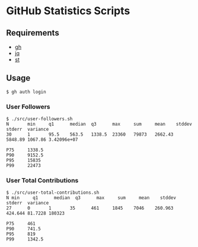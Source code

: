 # GitHub Statistics Scripts

## Requirements
- [gh](https://github.com/cli/cli)
- [jq](https://stedolan.github.io/jq)
- [st](https://github.com/nferraz/st)

## Usage

```
$ gh auth login
```

### User Followers

```
$ ./src/user-followers.sh
N       min     q1      median  q3      max     sum     mean    stddev  stderr  variance
30      1       95.5    563.5   1338.5  23360   79873   2662.43 5848.89 1067.86 3.42096e+07

P75     1338.5
P90     9152.5
P95     15835
P99     22473
```

### User Total Contributions

```
$ ./src/user-total-contributions.sh
N min     q1      median  q3      max     sum     mean    stddev  stderr  variance
27      0       1       35      461     1845    7046    260.963 424.644 81.7228 180323

P75     461
P90     741.5
P95     819
P99     1342.5
```
